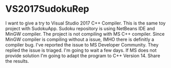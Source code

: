 # VS2017SudokuRep

I want to give a try to Visual Studio 2017 C++ Compiler.
This is the same toy project with SudokuApp.
Sudoku repository is using NetBeans IDE and MinGW compiler.
The project is not compiling with MS C++ compiler. 
Since MinGW compiler is compiling without a issue, IMHO there is definitly a compiler bug.
I've reported the issue to MS Developer Community. 
They replied the issue is triaged. I'm going to wait a few days. If MS does not provide solution
I'm going to adapt the program to C++ Version 14. 
Share the results.
